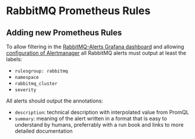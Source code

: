 # RabbitMQ Prometheus Rules

## Adding new Prometheus Rules

To allow filtering in the [RabbitMQ-Alerts Grafana dashboard](../../../grafana/dashboards/rabbitmq-alerts.yml) and allowing [configuration of Alertmanager](../../alertmanager) all RabbitMQ alerts must output at least the labels:
* `rulesgroup: rabbitmq`
* `namespace`
* `rabbitmq_cluster`
* `severity`

All alerts should output the annotations:
* `description`: technical description with interpolated value from PromQL
* `summary`: meaning of the alert written in a format that is easy to understand by humans, preferrably with a run book and links to more detailed documentation
